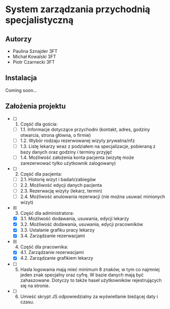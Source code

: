 # System zarządzania przychodnią specjalistyczną
## Autorzy
- Paulina Sznajder 3FT
- Michał Kowalski 3FT
- Piotr Czarnecki 3FT
## Instalacja
Coming soon...
## Założenia projektu
- [ ] 1. Część dla gościa:
  - [ ] 1.1. Informacje dotyczące przychodni (kontakt, adres, godziny otwarcia, strona główna, o firmie)
  - [ ] 1.2. Wybór rodzaju rezerwowanej wizyty prywatna/nfz
  - [ ] 1.3. Listę lekarzy wraz z podziałem na specjalizacje, pobieraną z bazy danych oraz godziny i terminy przyjęć
  - [ ] 1.4. Możliwość założenia konta pacjenta (wizytę może zarezerwować tylko użytkownik zalogowany)
- [ ] 2. Część dla pacjenta:
  - [ ] 2.1. Historię wizyt i badań/zabiegów
  - [ ] 2.2. Możliwość edycji danych pacjenta
  - [ ] 2.3. Rezerwację wizyty (lekarz, termin)
  - [ ] 2.4. Możliwość anulowania rezerwacji (nie można usuwać minionych wizyt)
- [x] 3. Część dla administratora:
  - [x] 3.1. Możliwość dodawania, usuwania, edycji lekarzy
  - [x] 3.2. Możliwość dodawania, usuwania, edycji pracowników
  - [x] 3.3. Ustalanie grafiku pracy lekarzy
  - [x] 3.4. Zarządzanie rezerwacjami
- [x] 4. Część dla pracownika:
  - [x] 4.1. Zarządzanie rezerwacjami
  - [x] 4.2. Zarządzanie grafikiem lekarzy
- [ ] 5. Hasła logowania mają mieć minimum 8 znaków, w tym co najmniej jeden znak specjalny oraz cyfrę. W bazie danych mają być zahaszowane. Dotyczy to także haseł użytkowników rejestrujących się na stronie.
- [ ] 6. Umieść skrypt JS odpowiedzialny za wyświetlanie bieżącej daty i czasu.
